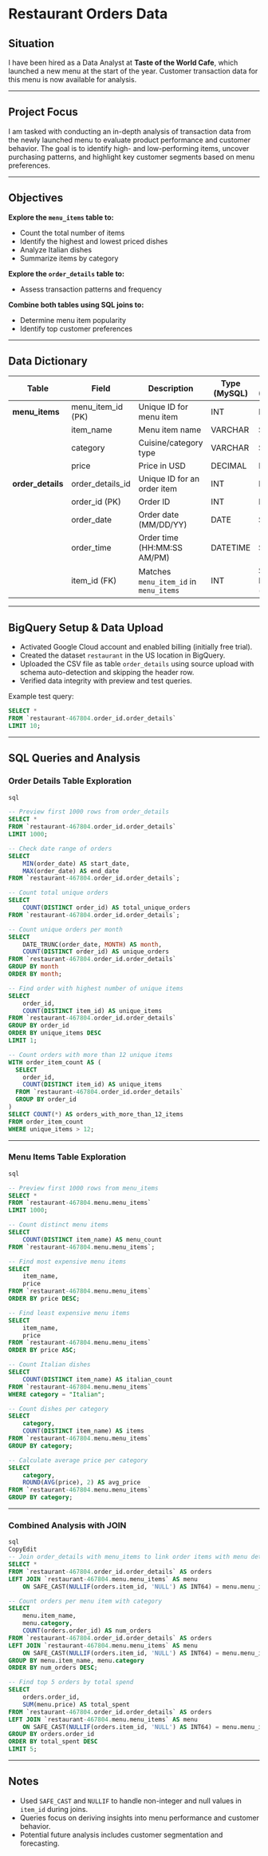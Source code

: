 # Restaurant Orders Data

## Situation

I have been hired as a Data Analyst at **Taste of the World Cafe**, which launched a new menu at the start of the year. Customer transaction data for this menu is now available for analysis.

---

## Project Focus

I am tasked with conducting an in-depth analysis of transaction data from the newly launched menu to evaluate product performance and customer behavior. The goal is to identify high- and low-performing items, uncover purchasing patterns, and highlight key customer segments based on menu preferences.

---

## Objectives

**Explore the `menu_items` table to:**

- Count the total number of items
- Identify the highest and lowest priced dishes
- Analyze Italian dishes
- Summarize items by category

**Explore the `order_details` table to:**

- Assess transaction patterns and frequency

**Combine both tables using SQL joins to:**

- Determine menu item popularity
- Identify top customer preferences

---

## Data Dictionary

| Table | Field | Description | Type (MySQL) | Type (BigQuery) |
| --- | --- | --- | --- | --- |
| **menu_items** | menu_item_id (PK) | Unique ID for menu item | INT | INTEGER |
|  | item_name | Menu item name | VARCHAR | STRING |
|  | category | Cuisine/category type | VARCHAR | STRING |
|  | price | Price in USD | DECIMAL | FLOAT |
| **order_details** | order_details_id | Unique ID for an order item | INT | INTEGER |
|  | order_id (PK) | Order ID | INT | INTEGER |
|  | order_date | Order date (MM/DD/YY) | DATE | STRING |
|  | order_time | Order time (HH:MM:SS AM/PM) | DATETIME | STRING |
|  | item_id (FK) | Matches `menu_item_id` in `menu_items` | INT | STRING → INT64 (cast) |

---

## BigQuery Setup & Data Upload

- Activated Google Cloud account and enabled billing (initially free trial).
- Created the dataset `restaurant` in the US location in BigQuery.
- Uploaded the CSV file as table `order_details` using source upload with schema auto-detection and skipping the header row.
- Verified data integrity with preview and test queries.

Example test query:

```sql
SELECT *
FROM `restaurant-467804.order_id.order_details`
LIMIT 10;

```

---

## SQL Queries and Analysis

### Order Details Table Exploration

```sql
sql

-- Preview first 1000 rows from order_details
SELECT *
FROM `restaurant-467804.order_id.order_details`
LIMIT 1000;

-- Check date range of orders
SELECT
    MIN(order_date) AS start_date,
    MAX(order_date) AS end_date
FROM `restaurant-467804.order_id.order_details`;

-- Count total unique orders
SELECT
    COUNT(DISTINCT order_id) AS total_unique_orders
FROM `restaurant-467804.order_id.order_details`;

-- Count unique orders per month
SELECT
    DATE_TRUNC(order_date, MONTH) AS month,
    COUNT(DISTINCT order_id) AS unique_orders
FROM `restaurant-467804.order_id.order_details`
GROUP BY month
ORDER BY month;

-- Find order with highest number of unique items
SELECT
    order_id,
    COUNT(DISTINCT item_id) AS unique_items
FROM `restaurant-467804.order_id.order_details`
GROUP BY order_id
ORDER BY unique_items DESC
LIMIT 1;

-- Count orders with more than 12 unique items
WITH order_item_count AS (
  SELECT
    order_id,
    COUNT(DISTINCT item_id) AS unique_items
  FROM `restaurant-467804.order_id.order_details`
  GROUP BY order_id
)
SELECT COUNT(*) AS orders_with_more_than_12_items
FROM order_item_count
WHERE unique_items > 12;

```

---

### Menu Items Table Exploration

```sql
sql

-- Preview first 1000 rows from menu_items
SELECT *
FROM `restaurant-467804.menu.menu_items`
LIMIT 1000;

-- Count distinct menu items
SELECT
    COUNT(DISTINCT item_name) AS menu_count
FROM `restaurant-467804.menu.menu_items`;

-- Find most expensive menu items
SELECT
    item_name,
    price
FROM `restaurant-467804.menu.menu_items`
ORDER BY price DESC;

-- Find least expensive menu items
SELECT
    item_name,
    price
FROM `restaurant-467804.menu.menu_items`
ORDER BY price ASC;

-- Count Italian dishes
SELECT
    COUNT(DISTINCT item_name) AS italian_count
FROM `restaurant-467804.menu.menu_items`
WHERE category = "Italian";

-- Count dishes per category
SELECT
    category,
    COUNT(DISTINCT item_name) AS items
FROM `restaurant-467804.menu.menu_items`
GROUP BY category;

-- Calculate average price per category
SELECT
    category,
    ROUND(AVG(price), 2) AS avg_price
FROM `restaurant-467804.menu.menu_items`
GROUP BY category;

```

---

### Combined Analysis with JOIN

```sql
sql
CopyEdit
-- Join order_details with menu_items to link order items with menu details
SELECT *
FROM `restaurant-467804.order_id.order_details` AS orders
LEFT JOIN `restaurant-467804.menu.menu_items` AS menu
    ON SAFE_CAST(NULLIF(orders.item_id, 'NULL') AS INT64) = menu.menu_item_id;

-- Count orders per menu item with category
SELECT
    menu.item_name,
    menu.category,
    COUNT(orders.order_id) AS num_orders
FROM `restaurant-467804.order_id.order_details` AS orders
LEFT JOIN `restaurant-467804.menu.menu_items` AS menu
    ON SAFE_CAST(NULLIF(orders.item_id, 'NULL') AS INT64) = menu.menu_item_id
GROUP BY menu.item_name, menu.category
ORDER BY num_orders DESC;

-- Find top 5 orders by total spend
SELECT
    orders.order_id,
    SUM(menu.price) AS total_spent
FROM `restaurant-467804.order_id.order_details` AS orders
LEFT JOIN `restaurant-467804.menu.menu_items` AS menu
    ON SAFE_CAST(NULLIF(orders.item_id, 'NULL') AS INT64) = menu.menu_item_id
GROUP BY orders.order_id
ORDER BY total_spent DESC
LIMIT 5;

```

---

## Notes

- Used `SAFE_CAST` and `NULLIF` to handle non-integer and null values in `item_id` during joins.
- Queries focus on deriving insights into menu performance and customer behavior.
- Potential future analysis includes customer segmentation and forecasting.

